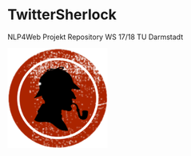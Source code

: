 # TwitterSherlock
NLP4Web Projekt Repository WS 17/18  TU Darmstadt

<img src="./logo.png" width="200" height="200" />
